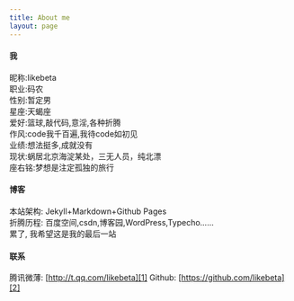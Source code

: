 ```yaml
---
title: About me
layout: page
---
```


#### 我

昵称:likebeta  
职业:码农  
性别:暂定男  
星座:天蝎座  
爱好:篮球,敲代码,意淫,各种折腾  
作风:code我千百遍,我待code如初见  
业绩:想法挺多,成就没有  
现状:蜗居北京海淀某处，三无人员，纯北漂  
座右铭:梦想是注定孤独的旅行

#### 博客

本站架构: Jekyll+Markdown+Github Pages  
折腾历程: 百度空间,csdn,博客园,WordPress,Typecho......  
累了, 我希望这是我的最后一站

#### 联系

腾讯微薄: [http://t.qq.com/likebeta][1] 
Github: [https://github.com/likebeta][2]  


[1]:http://t.qq.com/likebeta
[2]:https://github.com/likebeta


